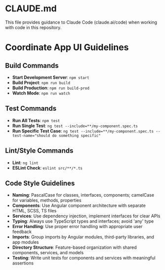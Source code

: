 # CLAUDE.md

This file provides guidance to Claude Code (claude.ai/code) when working with code in this repository.

# Coordinate App UI Guidelines

## Build Commands
- **Start Development Server**: `npm start`
- **Build Project**: `npm run build`
- **Build Production**: `npm run build-prod`
- **Watch Mode**: `npm run watch`

## Test Commands
- **Run All Tests**: `npm test`
- **Run Single Test**: `ng test --include=**/my-component.spec.ts`
- **Run Specific Test Case**: `ng test --include=**/my-component.spec.ts --test-name="should do something specific"`

## Lint/Style Commands
- **Lint**: `ng lint`
- **ESLint Check**: `eslint src/**/*.ts`

## Code Style Guidelines
- **Naming**: PascalCase for classes, interfaces, components; camelCase for variables, methods, properties
- **Components**: Use Angular component architecture with separate HTML, SCSS, TS files
- **Services**: Use dependency injection, implement interfaces for clear APIs
- **Typing**: Always use TypeScript types and interfaces; avoid 'any' type
- **Error Handling**: Use proper error handling with appropriate user feedback
- **Imports**: Group imports by Angular modules, third-party libraries, and app modules
- **Directory Structure**: Feature-based organization with shared components, services, and models
- **Testing**: Write unit tests for components and services with meaningful assertions